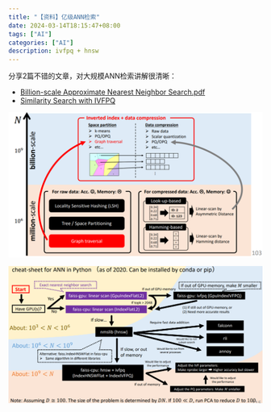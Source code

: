 ```yaml
---
title: "【资料】亿级ANN检索"
date: 2024-03-14T18:15:47+08:00
tags: ["AI"]
categories: ["AI"]
description: ivfpq + hnsw
---
```



分享2篇不错的文章，对大规模ANN检索讲解很清晰：
- [Billion-scale Approximate Nearest Neighbor Search.pdf](https://github.com/wangzwhu/home/blob/master/file/acmmm-t-part3-ann.pdf)
- [Similarity Search with IVFPQ](https://towardsdatascience.com/similarity-search-with-ivfpq-9c6348fd4db3)

![](cheat-sheet-1.png)

![](cheat-sheet-2.png)